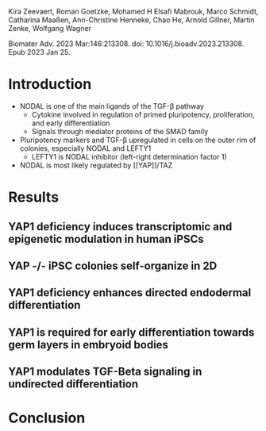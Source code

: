 
Kira Zeevaert, Roman Goetzke, Mohamed H Elsafi Mabrouk, Marco Schmidt, Catharina Maaßen, Ann-Christine Henneke, Chao He, Arnold Gillner, Martin Zenke, Wolfgang Wagner


Biomater Adv. 2023 Mar:146:213308. doi: 10.1016/j.bioadv.2023.213308. Epub 2023 Jan 25. 

# Introduction
- NODAL is one of the main ligands of the TGF-β pathway
	- Cytokine involved in regulation of primed pluripotency, proliferation, and early differentiation 
	- Signals through mediator proteins of the SMAD family
- Pluripotency markers and TGF-β upregulated in cells on the outer rim of colonies, especially NODAL and LEFTY1 
	- LEFTY1 is NODAL inhibitor (left-right determination factor 1)
- NODAL is most likely regulated by [[YAP]]/TAZ
# Results
## YAP1 deficiency induces transcriptomic and epigenetic modulation in human iPSCs
## YAP -/- iPSC colonies self-organize in 2D
## YAP1 deficiency enhances directed endodermal differentiation
## YAP1 is required for early differentiation towards germ layers in embryoid bodies
## YAP1 modulates TGF-Beta signaling in undirected differentiation
# Conclusion
